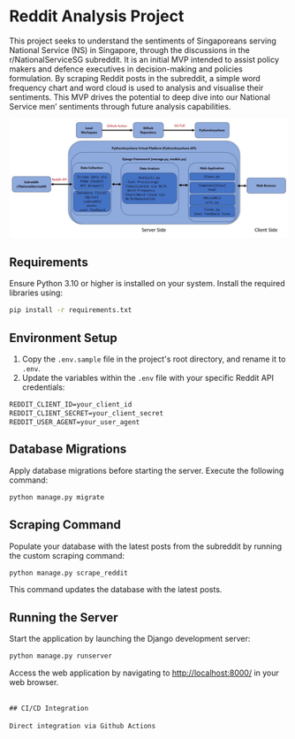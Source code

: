 # Reddit Analysis Project

This project seeks to understand the sentiments of Singaporeans serving National Service (NS) in Singapore, through the discussions in the r/NationalServiceSG subreddit. It is an initial MVP intended to assist policy makers and defence executives in decision-making and policies formulation. By scraping Reddit posts in the subreddit, a simple word frequency chart and word cloud is used to analysis and visualise their sentiments. This MVP drives the potential to deep dive into our National Service men’ sentiments through future analysis capabilities.

![Alt text](<Web Architecture.jpg>)

## Requirements

Ensure Python 3.10 or higher is installed on your system. Install the required libraries using:

```bash
pip install -r requirements.txt
```

## Environment Setup

1. Copy the `.env.sample` file in the project's root directory, and rename it to `.env`.
2. Update the variables within the `.env` file with your specific Reddit API credentials:

```plaintext
REDDIT_CLIENT_ID=your_client_id
REDDIT_CLIENT_SECRET=your_client_secret
REDDIT_USER_AGENT=your_user_agent
```

## Database Migrations

Apply database migrations before starting the server. Execute the following command:

```bash
python manage.py migrate
```

## Scraping Command

Populate your database with the latest posts from the subreddit by running the custom scraping command:

```bash
python manage.py scrape_reddit
```
This command updates the database with the latest posts.

## Running the Server

Start the application by launching the Django development server:

```bash
python manage.py runserver
```

Access the web application by navigating to [http://localhost:8000/](http://localhost:8000/) in your web browser.
```

## CI/CD Integration

Direct integration via Github Actions

